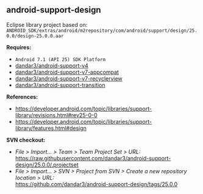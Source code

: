 ## android-support-design

Eclipse library project based on:<br/>
`ANDROID_SDK/extras/android/m2repository/com/android/support/design/25.0.0/design-25.0.0.aar`

**Requires:**
- `Android 7.1 (API 25) SDK Platform`
- [dandar3/android-support-v4](https://github.com/dandar3/android-support-v4/tree/25.0.0)
- [dandar3/android-support-v7-appcompat](https://github.com/dandar3/android-support-v7-appcompat/tree/25.0.0)
- [dandar3/android-support-v7-recyclerview](https://github.com/dandar3/android-support-v7-recyclerview/tree/25.0.0)
- [dandar3/android-support-transition](https://github.com/dandar3/android-support-transition/tree/25.0.0)

**References:**
- https://developer.android.com/topic/libraries/support-library/revisions.html#rev25-0-0
- https://developer.android.com/topic/libraries/support-library/features.html#design

**SVN checkout:**
- _File > Import... > Team > Team Project Set > URL:_<br/>
  https://raw.githubusercontent.com/dandar3/android-support-design/25.0.0/.projectset
- _File > Import... > SVN > Project from SVN > Create a new repository location > URL:_<br/>
  https://github.com/dandar3/android-support-design/tags/25.0.0
